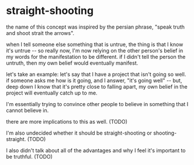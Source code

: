 # straight-shooting

the name of this concept was inspired by the persian phrase, "speak truth and shoot strait the arrows".

when I tell someone else something that is untrue, the thing is that I know it's untrue -- so really now, I'm now relying on the other person's belief in my words for the manifestation to be different. if I didn't tell the person the untruth, then my own belief would eventually manifest.

let's take an example: let's say that I have a project that isn't going so well. if someone asks me how is it going, and I answer, "it's going well" -- but, deep down I know that it's pretty close to falling apart, my own belief in the project will eventually catch up to me.

I'm essentially trying to convince other people to believe in something that I cannot believe in.

there are more implications to this as well. (TODO)

I'm also undecided whether it should be straight-shooting or shooting-straight. (TODO)

I also didn't talk about all of the advantages and why I feel it's important to be truthful. (TODO)
